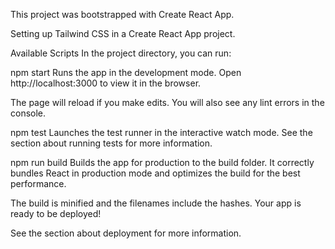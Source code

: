 This project was bootstrapped with Create React App.

Setting up Tailwind CSS in a Create React App project.

Available Scripts
In the project directory, you can run:

npm start
Runs the app in the development mode.
Open http://localhost:3000 to view it in the browser.

The page will reload if you make edits.
You will also see any lint errors in the console.

npm test
Launches the test runner in the interactive watch mode.
See the section about running tests for more information.

npm run build
Builds the app for production to the build folder.
It correctly bundles React in production mode and optimizes the build for the best performance.

The build is minified and the filenames include the hashes.
Your app is ready to be deployed!

See the section about deployment for more information.